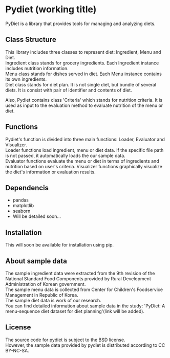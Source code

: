 # Pydiet (working title)
PyDiet is a library that provides tools for managing and analyzing diets.

## Class Structure
This library includes three classes to represent diet: Ingredient, Menu and Diet.  
Ingredient class stands for grocery ingredients. Each Ingredient instance includes nutrition information.  
Menu class stands for dishes served in diet. Each Menu instance contains its own ingredients.  
Diet class stands for diet plan. It is not single diet, but bundle of several diets. It is consist with pair of identifier and contents of diet.  
  
Also, Pydiet contains class 'Criteria' which stands for nutrition criteria. It is used as input to the evaluation method to evaluate nutrition of the menu or diet.

## Functions
Pydiet's function is divided into three main functions: Loader, Evaluator and Visualizer.  
Loader functions load ingredient, menu or diet data. If the specific file path is not passed, it automatically loads the our sample data.  
Evaluator functions evaluate the menu or diet in terms of ingredients and nutrition based on user's criteria.
Visualizer functions graphically visualize the diet's information or evaluation results.

## Dependencis
 * pandas
 * matplotlib
 * seaborn
 * Will be detailed soon...

## Installation
This will soon be available for installation using pip.

## About sample data
The sample ingredient data were extracted from the 9th revision of the National Standard Food Components provided by Rural Development Administration of Korean government.  
The sample menu data is collected from Center for Children's Foodservice Management in Republic of Korea.  
The sample diet data is work of our research.  
You can find detailed information about sample data in the study: 'PyDiet: A menu-sequence diet dataset for diet planning'(link will be added).

## License
The source code for pydiet is subject to the BSD license.  
However, the sample data provided by pydiet is distributed according to CC BY-NC-SA.